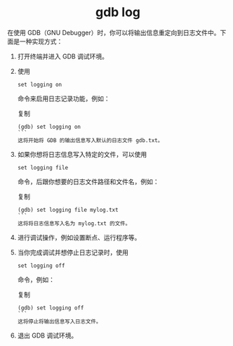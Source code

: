 <h1 align="center">gdb log</h1>




在使用 GDB（GNU Debugger）时，你可以将输出信息重定向到日志文件中。下面是一种实现方式：

1. 打开终端并进入 GDB 调试环境。

2. 使用

    

   ```
   set logging on
   ```

    

   命令来启用日志记录功能，例如：

   复制

   ````
   (gdb) set logging on
   ```
   这将开始将 GDB 的输出信息写入默认的日志文件 gdb.txt。
   ````

3. 如果你想将日志信息写入特定的文件，可以使用

    

   ```
   set logging file
   ```

    

   命令，后跟你想要的日志文件路径和文件名，例如：

   复制

   ````
   (gdb) set logging file mylog.txt
   ```
   这将将日志信息写入名为 mylog.txt 的文件。
   ````

4. 进行调试操作，例如设置断点、运行程序等。

5. 当你完成调试并想停止日志记录时，使用

    

   ```
   set logging off
   ```

    

   命令，例如：

   复制

   ````
   (gdb) set logging off
   ```
   这将停止将输出信息写入日志文件。
   ````

6. 退出 GDB 调试环境。
